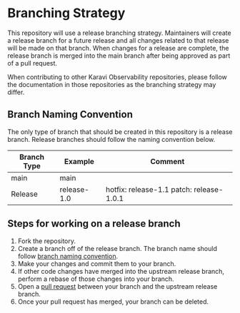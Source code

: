 <!--
Copyright (c) 2020 Dell Inc., or its subsidiaries. All Rights Reserved.

Licensed under the Apache License, Version 2.0 (the "License");
you may not use this file except in compliance with the License.
You may obtain a copy of the License at

    http://www.apache.org/licenses/LICENSE-2.0
-->

# Branching Strategy

This repository will use a release branching strategy.  Maintainers will create a release branch for a future release and all changes related to that release will be made on that branch.  When changes for a release are complete, the release branch is merged into the main branch after being approved as part of a pull request.

When contributing to other Karavi Observability repositories, please follow the documentation in those repositories as the branching strategy may differ.

## Branch Naming Convention

The only type of branch that should be created in this repository is a release branch.  Release branches should follow the naming convention below.

|  Branch Type |  Example                          |  Comment                                  |
|--------------|-----------------------------------|-------------------------------------------|
|  main        |  main                             |                                           |
|  Release     |  release-1.0                      |  hotfix: release-1.1 patch: release-1.0.1 |

## Steps for working on a release branch

1. Fork the repository.
2. Create a branch off of the release branch. The branch name should follow [branch naming convention](#branch-naming-convention).
3. Make your changes and commit them to your branch.
4. If other code changes have merged into the upstream release branch, perform a rebase of those changes into your branch.
5. Open a [pull request](#pull-requests) between your branch and the upstream release branch.
6. Once your pull request has merged, your branch can be deleted.
